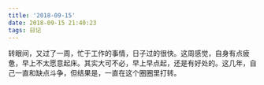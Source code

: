 ```yaml
---
title: '2018-09-15'
date: 2018-09-15 21:40:23
tags: 日记
---
```



转眼间，又过了一周，忙于工作的事情，日子过的很快。这周感觉，自身有点疲惫，早上不太愿意起床。其实大可不必，早上早点起，还是有好处的。这几年，自己一直和缺点斗争，但结果是，一直在这个圈圈里打转。


